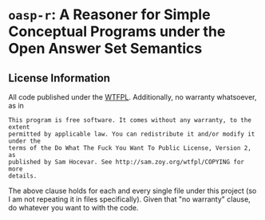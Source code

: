 # `oasp-r`: A Reasoner for Simple Conceptual Programs under the Open Answer Set Semantics







## License Information

All code published under the [WTFPL](http://sam.zoy.org/wtfpl/). Additionally,
no warranty whatsoever, as in

    This program is free software. It comes without any warranty, to the extent
    permitted by applicable law. You can redistribute it and/or modify it under the
    terms of the Do What The Fuck You Want To Public License, Version 2, as
    published by Sam Hocevar. See http://sam.zoy.org/wtfpl/COPYING for more
    details.

The above clause holds for each and every single file under this project (so
I am not repeating it in files specifically). Given that "no warranty" clause,
do whatever you want to with the code.

